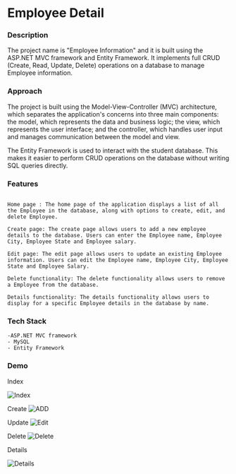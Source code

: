 # Employee Detail

### **Description**

The project name is "Employee Information" and it is built using the ASP.NET MVC framework and Entity Framework. It implements full CRUD (Create, Read, Update, Delete) operations on a database to manage Employee information.


### **Approach**

The project is built using the Model-View-Controller (MVC) architecture, which separates the application's concerns into three main components: the model, which represents the data and business logic; the view, which represents the user interface; and the controller, which handles user input and manages communication between the model and view.

The Entity Framework is used to interact with the student database. This makes it easier to perform CRUD operations on the database without writing SQL queries directly.	


### **Features**
```

Home page : The home page of the application displays a list of all the Employee in the database, along with options to create, edit, and delete Employee.

Create page: The create page allows users to add a new employee details to the database. Users can enter the Employee name, Employee City, Employee State and Employee salary.

Edit page: The edit page allows users to update an existing Employee information. Users can edit the Employee name, Employee City, Employee State and Employee Salary.

Delete functionality: The delete functionality allows users to remove a Employee from the database.

Details functionality: The details functionality allows users to display for a specific Employee details in the database by name.

```
### **Tech Stack**
```
-ASP.NET MVC framework
- MySQL
- Entity Framework
```

### **Demo**

Index

![Index](https://user-images.githubusercontent.com/114834634/220893954-b7a757a4-63f9-43a6-a7d4-322155c220c7.jpeg)


Create
![ADD](https://user-images.githubusercontent.com/114834634/220894022-a76d31ee-73b7-4c0c-a9a0-42dadfcb7f95.jpeg)


Update
![Edit](https://user-images.githubusercontent.com/114834634/220894069-bb7fc76c-f079-4985-8552-0f2cda86c5eb.jpeg)



Delete
![Delete](https://user-images.githubusercontent.com/114834634/220894095-b5365bae-85c8-4ee0-8ab6-1c1ff5a2dff0.jpeg)


Details

![Details](https://user-images.githubusercontent.com/114834634/220893887-706bef35-e003-44b3-8fd1-0af3ee745d40.jpeg)




